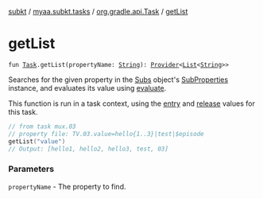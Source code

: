 [subkt](../../index.md) / [myaa.subkt.tasks](../index.md) / [org.gradle.api.Task](index.md) / [getList](./get-list.md)

# getList

`fun `[`Task`](https://docs.gradle.org/current/javadoc/org/gradle/api/Task.html)`.getList(propertyName: `[`String`](https://kotlinlang.org/api/latest/jvm/stdlib/kotlin/-string/index.html)`): `[`Provider`](https://docs.gradle.org/current/javadoc/org/gradle/api/provider/Provider.html)`<`[`List`](https://kotlinlang.org/api/latest/jvm/stdlib/kotlin.collections/-list/index.html)`<`[`String`](https://kotlinlang.org/api/latest/jvm/stdlib/kotlin/-string/index.html)`>>`

Searches for the given property in the [Subs](../-subs/index.md) object's [SubProperties](../-sub-properties/index.md) instance,
and evaluates its value using [evaluate](evaluate.md).

This function is run in a task context, using the [entry](entry.md) and [release](release.md) values for this task.

``` kotlin
// from task mux.03
// property file: TV.03.value=hello{1..3}|test|$episode
getList("value")
// Output: [hello1, hello2, hello3, test, 03]
```

### Parameters

`propertyName` - The property to find.